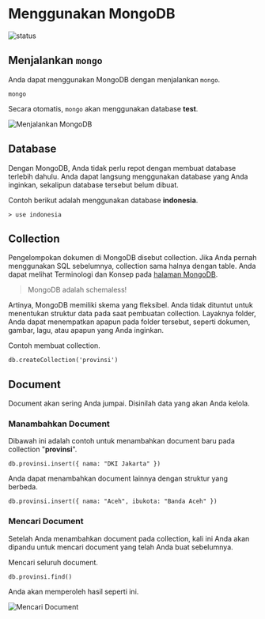 # Menggunakan MongoDB

![status](https://dl.dropboxusercontent.com/u/83581209/mongodb-untuk-indonesia/button.status.dalam-pengembangan.png)


## Menjalankan `mongo`
Anda dapat menggunakan MongoDB dengan menjalankan `mongo`.

    mongo
    

Secara otomatis, `mongo` akan menggunakan database **test**.

![Menjalankan MongoDB](https://dl.dropboxusercontent.com/u/83581209/mongodb-untuk-indonesia/assets/menggunakan_mongodb.1.png)

## Database

Dengan MongoDB, Anda tidak perlu repot dengan membuat database terlebih dahulu. Anda dapat langsung menggunakan database yang Anda inginkan, sekalipun database tersebut belum dibuat.

Contoh berikut adalah menggunakan database **indonesia**.

    > use indonesia



## Collection

Pengelompokan dokumen di MongoDB disebut collection. Jika Anda pernah menggunakan SQL sebelumnya, collection sama halnya dengan table. Anda dapat melihat Terminologi dan Konsep pada [halaman MongoDB](mongodb.md).

> MongoDB adalah schemaless!

Artinya, MongoDB memiliki skema yang fleksibel. Anda tidak dituntut untuk menentukan struktur data pada saat pembuatan collection. Layaknya folder, Anda dapat menempatkan apapun pada folder tersebut, seperti dokumen, gambar, lagu, atau apapun yang Anda inginkan.

Contoh membuat collection.

    db.createCollection('provinsi')


## Document

Document akan sering Anda jumpai. Disinilah data yang akan Anda kelola.

### Manambahkan Document

Dibawah ini adalah contoh untuk menambahkan document baru pada collection "**provinsi**".

    db.provinsi.insert({ nama: "DKI Jakarta" })
    
Anda dapat menambahkan document lainnya dengan struktur yang berbeda.

    db.provinsi.insert({ nama: "Aceh", ibukota: "Banda Aceh" })

### Mencari Document

Setelah Anda menambahkan document pada collection, kali ini Anda akan dipandu untuk mencari document yang telah Anda buat sebelumnya.

Mencari seluruh document.

    db.provinsi.find()

Anda akan memperoleh hasil seperti ini.

![Mencari Document](https://dl.dropboxusercontent.com/u/83581209/mongodb-untuk-indonesia/assets/menggunakan_mongodb.2.png)

















